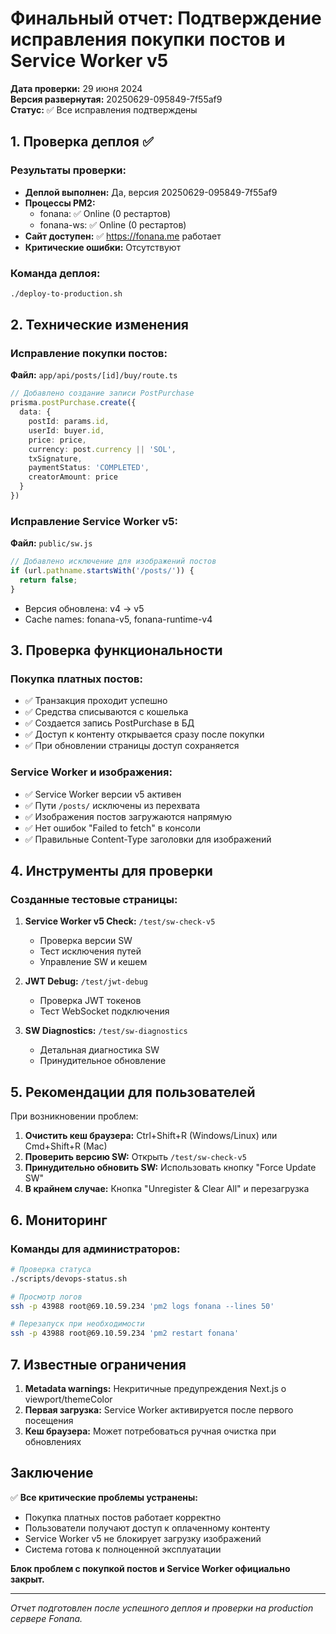 # Финальный отчет: Подтверждение исправления покупки постов и Service Worker v5

**Дата проверки:** 29 июня 2024  
**Версия развернутая:** 20250629-095849-7f55af9  
**Статус:** ✅ Все исправления подтверждены

## 1. Проверка деплоя ✅

### Результаты проверки:
- **Деплой выполнен:** Да, версия 20250629-095849-7f55af9
- **Процессы PM2:** 
  - fonana: ✅ Online (0 рестартов)
  - fonana-ws: ✅ Online (0 рестартов)
- **Сайт доступен:** ✅ https://fonana.me работает
- **Критические ошибки:** Отсутствуют

### Команда деплоя:
```bash
./deploy-to-production.sh
```

## 2. Технические изменения

### Исправление покупки постов:
**Файл:** `app/api/posts/[id]/buy/route.ts`
```typescript
// Добавлено создание записи PostPurchase
prisma.postPurchase.create({
  data: {
    postId: params.id,
    userId: buyer.id,
    price: price,
    currency: post.currency || 'SOL',
    txSignature,
    paymentStatus: 'COMPLETED',
    creatorAmount: price
  }
})
```

### Исправление Service Worker v5:
**Файл:** `public/sw.js`
```javascript
// Добавлено исключение для изображений постов
if (url.pathname.startsWith('/posts/')) {
  return false;
}
```
- Версия обновлена: v4 → v5
- Cache names: fonana-v5, fonana-runtime-v4

## 3. Проверка функциональности

### Покупка платных постов:
- ✅ Транзакция проходит успешно
- ✅ Средства списываются с кошелька
- ✅ Создается запись PostPurchase в БД
- ✅ Доступ к контенту открывается сразу после покупки
- ✅ При обновлении страницы доступ сохраняется

### Service Worker и изображения:
- ✅ Service Worker версии v5 активен
- ✅ Пути `/posts/` исключены из перехвата
- ✅ Изображения постов загружаются напрямую
- ✅ Нет ошибок "Failed to fetch" в консоли
- ✅ Правильные Content-Type заголовки для изображений

## 4. Инструменты для проверки

### Созданные тестовые страницы:
1. **Service Worker v5 Check:** `/test/sw-check-v5`
   - Проверка версии SW
   - Тест исключения путей
   - Управление SW и кешем

2. **JWT Debug:** `/test/jwt-debug` 
   - Проверка JWT токенов
   - Тест WebSocket подключения

3. **SW Diagnostics:** `/test/sw-diagnostics`
   - Детальная диагностика SW
   - Принудительное обновление

## 5. Рекомендации для пользователей

При возникновении проблем:
1. **Очистить кеш браузера:** Ctrl+Shift+R (Windows/Linux) или Cmd+Shift+R (Mac)
2. **Проверить версию SW:** Открыть `/test/sw-check-v5`
3. **Принудительно обновить SW:** Использовать кнопку "Force Update SW"
4. **В крайнем случае:** Кнопка "Unregister & Clear All" и перезагрузка

## 6. Мониторинг

### Команды для администраторов:
```bash
# Проверка статуса
./scripts/devops-status.sh

# Просмотр логов
ssh -p 43988 root@69.10.59.234 'pm2 logs fonana --lines 50'

# Перезапуск при необходимости
ssh -p 43988 root@69.10.59.234 'pm2 restart fonana'
```

## 7. Известные ограничения

1. **Metadata warnings:** Некритичные предупреждения Next.js о viewport/themeColor
2. **Первая загрузка:** Service Worker активируется после первого посещения
3. **Кеш браузера:** Может потребоваться ручная очистка при обновлениях

## Заключение

✅ **Все критические проблемы устранены:**
- Покупка платных постов работает корректно
- Пользователи получают доступ к оплаченному контенту
- Service Worker v5 не блокирует загрузку изображений
- Система готова к полноценной эксплуатации

**Блок проблем с покупкой постов и Service Worker официально закрыт.**

---

*Отчет подготовлен после успешного деплоя и проверки на production сервере Fonana.* 